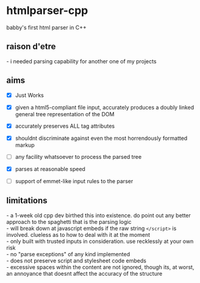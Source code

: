 # htmlparser-cpp
babby's first html parser in C++

## raison d'etre
\- i needed parsing capability for another one of my projects </br>

## aims
- [x] Just Works
- [x] given a html5-compliant file input, accurately produces a doubly linked general tree representation of the DOM
- [x] accurately preserves ALL tag attributes
- [x] shouldnt discriminate against even the most horrendously formatted markup
- [ ] any facility whatsoever to process the parsed tree
- [x] parses at reasonable speed
- [ ] support of emmet-like input rules to the parser


## limitations
\- a 1-week old cpp dev birthed this into existence. do point out any better approach to the spaghetti that is the parsing logic </br>
\- will break down at javascript embeds if the raw string `</script>` is involved. clueless as to how to deal with it at the moment </br> 
\- only built with trusted inputs in consideration. use recklessly at your own risk</br> 
\- no "parse exceptions" of any kind implemented</br>
\- does not preserve script and stylesheet code embeds</br>
\- excessive spaces within the content are not ignored, though its, at worst, an annoyance that doesnt affect the accuracy of the structure
